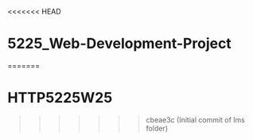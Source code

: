 <<<<<<< HEAD
# 5225_Web-Development-Project
=======
# HTTP5225W25
>>>>>>> cbeae3c (Initial commit of lms folder)
